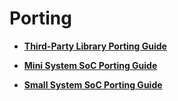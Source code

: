 # Porting<a name="EN-US_TOPIC_0000001157479393"></a>

-   **[Third-Party Library Porting Guide](transplant-thirdparty.md)**  

-   **[Mini System SoC Porting Guide](transplant-minichip.md)**  

-   **[Small System SoC Porting Guide](transplant-smallchip.md)**  


